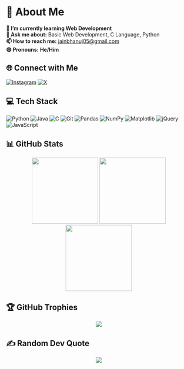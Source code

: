 # 💫 About Me
**🌱 I’m currently learning Web Development**  
**💬 Ask me about:** Basic Web Development, C Language, Python  
**📫 How to reach me:** [jainbhanuj05@gmail.com](mailto:jainbhanuj05@gmail.com)  
**😄 Pronouns:** **He/Him**

## 🌐 Connect with Me
[![Instagram](https://img.shields.io/badge/Instagram-%23E4405F.svg?logo=Instagram&logoColor=white)](https://instagram.com/jainbhanuj0_0) 
[![X](https://img.shields.io/badge/X-black.svg?logo=X&logoColor=white)](https://x.com/RealBhanujjain)

## 💻 Tech Stack
![Python](https://img.shields.io/badge/python-3670A0?style=for-the-badge&logo=python&logoColor=ffdd54) 
![Java](https://img.shields.io/badge/java-%23ED8B00.svg?style=for-the-badge&logo=openjdk&logoColor=white) 
![C](https://img.shields.io/badge/c-%2300599C.svg?style=for-the-badge&logo=c&logoColor=white) 
![Git](https://img.shields.io/badge/git-%23F05033.svg?style=for-the-badge&logo=git&logoColor=white) 
![Pandas](https://img.shields.io/badge/pandas-%23150458.svg?style=for-the-badge&logo=pandas&logoColor=white) 
![NumPy](https://img.shields.io/badge/numpy-%23013243.svg?style=for-the-badge&logo=numpy&logoColor=white) 
![Matplotlib](https://img.shields.io/badge/Matplotlib-%23ffffff.svg?style=for-the-badge&logo=Matplotlib&logoColor=black) 
![jQuery](https://img.shields.io/badge/jquery-%230769AD.svg?style=for-the-badge&logo=jquery&logoColor=white) 
![JavaScript](https://img.shields.io/badge/javascript-%23323330.svg?style=for-the-badge&logo=javascript&logoColor=%23F7DF1E)

## 📊 GitHub Stats
<div align="center">
  <img height="180em" src="https://github-readme-stats.vercel.app/api?username=BhanujJain&theme=gruvbox_light&hide_border=true&include_all_commits=true&count_private=false" />
  <img height="180em" src="https://github-readme-streak-stats.herokuapp.com/?user=BhanujJain&theme=gruvbox_light&hide_border=true" />
  <img height="180em" src="https://github-readme-stats.vercel.app/api/top-langs/?username=BhanujJain&theme=gruvbox_light&hide_border=true&include_all_commits=true&count_private=false&layout=compact" />
</div>

## 🏆 GitHub Trophies
<div align="center">
  <img src="https://github-profile-trophy.vercel.app/?username=BhanujJain&theme=dracula&no-frame=true&no-bg=true&margin-w=4" />
</div>

## ✍️ Random Dev Quote
<div align="center">
  <img src="https://quotes-github-readme.vercel.app/api?type=vertical&theme=radical" />
</div>

<!-- Proudly created with GPRM ( https://gprm.itsvg.in ) -->
